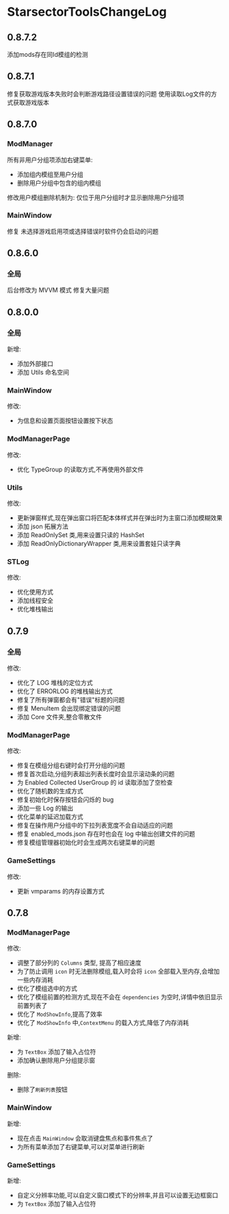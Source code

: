 ﻿# StarsectorToolsChangeLog

## 0.8.7.2

添加mods存在同Id模组的检测

## 0.8.7.1

修复获取游戏版本失败时会判断游戏路径设置错误的问题
使用读取Log文件的方式获取游戏版本

## 0.8.7.0

### ModManager

所有非用户分组项添加右键菜单:

- 添加组内模组至用户分组
- 删除用户分组中包含的组内模组

修改用户模组删除机制为: 仅位于用户分组时才显示删除用户分组项

### MainWindow

修复 未选择游戏启用项或选择错误时软件仍会启动的问题

## 0.8.6.0

### 全局

后台修改为 MVVM 模式
修复大量问题

## 0.8.0.0

### 全局

新增:

- 添加外部接口
- 添加 Utils 命名空间

### MainWindow

修改:

- 为信息和设置页面按钮设置按下状态

### ModManagerPage

修改:

- 优化 TypeGroup 的读取方式,不再使用外部文件

### Utils

修改:

- 更新弹窗样式,现在弹出窗口将匹配本体样式并在弹出时为主窗口添加模糊效果
- 添加 json 拓展方法
- 添加 ReadOnlySet 类,用来设置只读的 HashSet
- 添加 ReadOnlyDictionaryWrapper 类,用来设置套娃只读字典

### STLog

修改:

- 优化使用方式
- 添加线程安全
- 优化堆栈输出

## 0.7.9

### 全局

修改:

- 优化了 LOG 堆栈的定位方式
- 优化了 ERRORLOG 的堆栈输出方式
- 修复了所有弹窗都会有"错误"标题的问题
- 修复 MenuItem 会出现绑定错误的问题
- 添加 Core 文件夹,整合零散文件

### ModManagerPage

修改:

- 修复在模组分组右键时会打开分组的问题
- 修复首次启动,分组列表超出列表长度时会显示滚动条的问题
- 为 Enabled Collected UserGroup 的 id 读取添加了空检查
- 优化了随机数的生成方式
- 修复初始化时保存按钮会闪烁的 bug
- 添加一些 Log 的输出
- 优化菜单的延迟加载方式
- 修复在操作用户分组中的下拉列表宽度不会自动适应的问题
- 修复 enabled_mods.json 存在时也会在 log 中输出创建文件的问题
- 修复模组管理器初始化时会生成两次右键菜单的问题

### GameSettings

修改:

- 更新 vmparams 的内存设置方式

## 0.7.8

### ModManagerPage

修改:

- 调整了部分列的 `Columns` 类型, 提高了相应速度
- 为了防止调用 `icon` 时无法删除模组,载入时会将 `icon` 全部载入至内存,会增加一些内存消耗
- 优化了模组选中的方式
- 优化了模组前置的检测方式,现在不会在 `dependencies` 为空时,详情中依旧显示前置列表了
- 优化了 `ModShowInfo`,提高了效率
- 优化了 `ModShowInfo` 中,`ContextMenu` 的载入方式,降低了内存消耗

新增:

- 为 `TextBox` 添加了输入占位符
- 添加确认删除用户分组提示窗

删除:

- 删除了`刷新列表`按钮

### MainWindow

新增:

- 现在点击 `MainWindow` 会取消键盘焦点和事件焦点了
- 为所有菜单添加了右键菜单,可以对菜单进行刷新

### GameSettings

新增:

- 自定义分辨率功能,可以自定义窗口模式下的分辨率,并且可以设置无边框窗口
- 为 `TextBox` 添加了输入占位符
